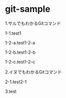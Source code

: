 # git-sample

1.サルでもわかるGitコマンド

1-1.test1

1-2-a.test1-2-a

1-2-b.test1-2-b

1-2-c.test1-2-c

2.イヌでもわかるGitコマンド

2-1.test2-1

3.test
